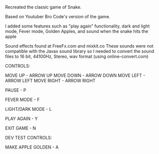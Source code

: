 Recreated the classic game of Snake.

Based on Youtuber Bro Code's version of the game.

I added some features such as "play again" functionality, dark and light mode, Fever mode, Golden Apples, and sound when the snake hits the apple

Sound effects found at FreeFx.com and mixkit.co
These sounds were not compatible with the Javax sound library so I needed to convert the sound files to 16 bit, 44100Hz, Stereo, wav format (using online-convert.com)

CONTROLS:

MOVE UP - ARROW UP
MOVE DOWN - ARROW DOWN
MOVE LEFT - ARROW LEFT
MOVE RIGHT - ARROW RIGHT

PAUSE - P

FEVER MODE - F

LIGHT/DARK MODE - L

PLAY AGAIN - Y

EXIT GAME - N

DEV TEST CONTROLS:

MAKE APPLE GOLDEN - A
